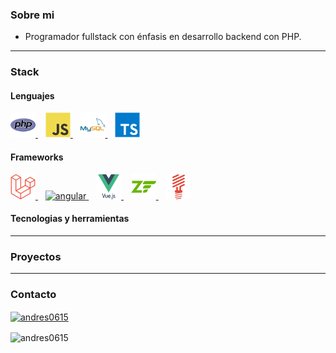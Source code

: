### Sobre mi
- Programador fullstack con énfasis en desarrollo backend con PHP.

------------

### Stack
#### Lenguajes
<p align="left">
    <a href="https://www.php.net" target="_blank" rel="noreferrer" title="PHP"> 
        <img src="https://raw.githubusercontent.com/devicons/devicon/master/icons/php/php-original.svg" alt="php" width="40" height="40" /> 
    </a>
    &nbsp;&nbsp;
    <a href="https://developer.mozilla.org/en-US/docs/Web/JavaScript" target="_blank" rel="noreferrer" title="Javascript">
        <img src="https://raw.githubusercontent.com/devicons/devicon/master/icons/javascript/javascript-original.svg" alt="javascript" width="40" height="40" />
    </a>
    &nbsp;&nbsp;
    <a href="https://www.mysql.com/" target="_blank" rel="noreferrer" title="MySQL"> 
        <img src="https://raw.githubusercontent.com/devicons/devicon/master/icons/mysql/mysql-original-wordmark.svg" alt="mysql" width="40" height="40" /> 
    </a>
    &nbsp;&nbsp;
    <a href="https://www.typescriptlang.org/" target="_blank" rel="noreferrer"> 
        <img src="https://raw.githubusercontent.com/devicons/devicon/master/icons/typescript/typescript-original.svg" alt="typescript" width="40" height="40" /> 
    </a>
</p>

#### Frameworks
<p align="left">
    <a href="https://laravel.com/" target="_blank" rel="noreferrer" title="Laravel"> 
        <img src="https://raw.githubusercontent.com/devicons/devicon/refs/heads/master/icons/laravel/laravel-original.svg" alt="laravel" width="40" height="40" /> 
    </a>
    &nbsp;&nbsp;
    <a href="https://angular.io" target="_blank" rel="noreferrer" title="Angular"> 
        <img src="https://angular.io/assets/images/logos/angular/angular.svg" alt="angular" width="40" height="40" /> 
    </a>
    &nbsp;&nbsp;
    <a href="https://vuejs.org/" target="_blank" rel="noreferrer" title="Vue.js"> 
        <img src="https://raw.githubusercontent.com/devicons/devicon/master/icons/vuejs/vuejs-original-wordmark.svg" alt="vuejs" width="40" height="40" /> 
    </a>
    &nbsp;&nbsp;
    <a href="https://www.zend.com/" target="_blank" rel="noreferrer" title="Zend"> 
        <img src="https://raw.githubusercontent.com/devicons/devicon/refs/heads/master/icons/zend/zend-original.svg" alt="vuejs" width="40" height="40" /> 
    </a>
    &nbsp;&nbsp;
    <a href="https://www.mysql.com/" target="_blank" rel="noreferrer" title="Lumen"> 
        <img src="https://raw.githubusercontent.com/devicons/devicon/refs/heads/master/icons/lumen/lumen-original.svg" alt="mysql" width="40" height="40" /> 
    </a>
</p>

#### Tecnologias y herramientas

------------

### Proyectos

------------

### Contacto
<p align="left">
    <a href="https://linkedin.com/in/andres0615" target="blank">
        <img align="center" src="https://raw.githubusercontent.com/rahuldkjain/github-profile-readme-generator/master/src/images/icons/Social/linked-in-alt.svg" alt="andres0615" height="30" width="40" />
    </a>
</p>
<p>
    <img align="center" src="https://github-readme-stats.vercel.app/api/top-langs?username=andres0615&show_icons=true&locale=en&layout=compact" alt="andres0615" />
</p>
